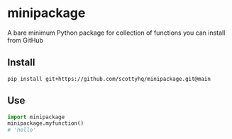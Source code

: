 # minipackage
A bare minimum Python package for collection of functions you can install from GitHub


## Install
```
pip install git+https://github.com/scottyhq/minipackage.git@main
```

## Use
```python
import minipackage
minipackage.myfunction()
# 'hello'
```

